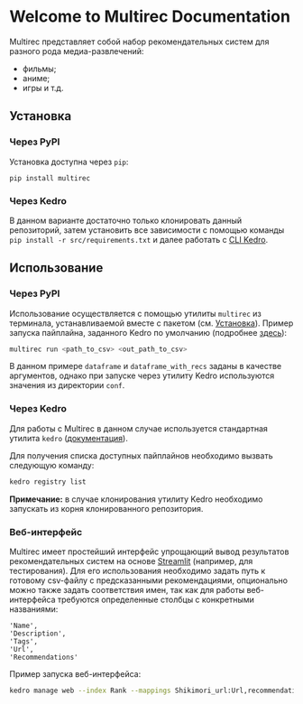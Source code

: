 # Welcome to Multirec Documentation

Multirec представляет собой набор рекомендательных систем для разного рода медиа-развлечений:

- фильмы;
- аниме;
- игры и т.д. 

## Установка

### Через PyPI
Установка доступна через `pip`:
```
pip install multirec
```

### Через Kedro

В данном варианте достаточно только клонировать данный репозиторий, затем установить все зависимости с помощью команды `pip install -r src/requirements.txt` и далее работать с [CLI Kedro](https://docs.kedro.org/en/stable/development/commands_reference.html).

## Использование

### Через PyPI
Использование осуществляется с помощью утилиты `multirec` из терминала, устанавливаемой вместе с пакетом (см. [Установка](#через-pypi)). Пример запуска пайплайна, заданного Kedro по умолчанию (подробнее [здесь](pipelines.md)):
```bash
multirec run <path_to_csv> <out_path_to_csv>
```

В данном примере `dataframe` и `dataframe_with_recs` заданы в качестве аргументов, однако при запуске через утилиту Kedro используются значения из директории `conf`.

### Через Kedro

Для работы с Multirec в данном случае используется стандартная утилита `kedro` ([документация](https://kedro.readthedocs.io/en/stable/development/commands_reference.html)).

Для получения списка доступных пайплайнов необходимо вызвать следующую команду:
```bash
kedro registry list
```

**Примечание:** в случае клонирования утилиту Kedro необходимо запускать из корня клонированного репозитория.

### Веб-интерфейс

Multirec имеет простейший интерфейс упрощающий вывод результатов рекомендательных систем на основе [Streamlit](https://streamlit.io/) (например, для тестирования). Для его использования необходимо задать путь к готовому csv-файлу с предсказанными рекомендациями, опционально можно также задать соответствия имен, так как для работы веб-интерфейса требуются определенные столбцы с конкретными названиями:
```
'Name',
'Description',
'Tags',
'Url',
'Recommendations'
```

Пример запуска веб-интерфейса:
```bash
kedro manage web --index Rank --mappings Shikimori_url:Url,recommendations:Recommendations,Russian_name:Name,Russian_description:Description data/03_primary/anime_with_recommendations.csv
```
